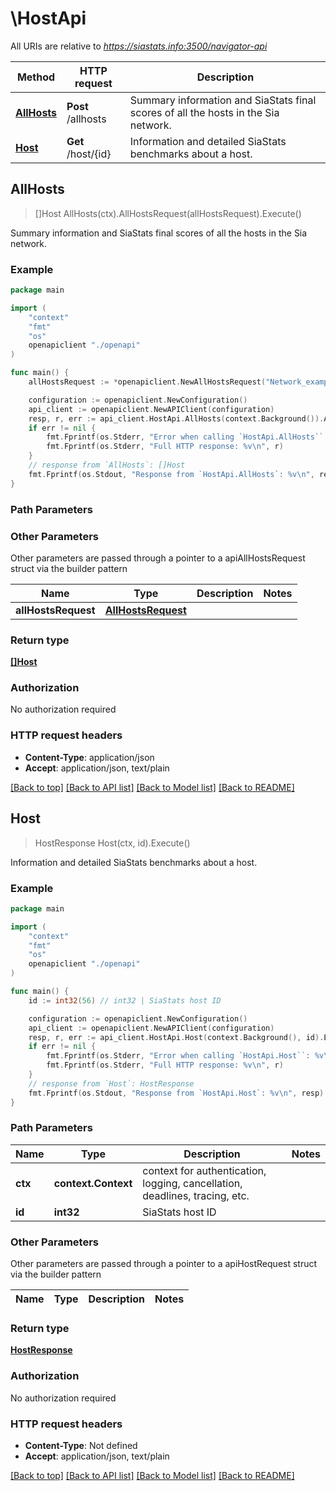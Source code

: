 # \HostApi

All URIs are relative to *https://siastats.info:3500/navigator-api*

Method | HTTP request | Description
------------- | ------------- | -------------
[**AllHosts**](HostApi.md#AllHosts) | **Post** /allhosts | Summary information and SiaStats final scores of all the hosts in the Sia network.
[**Host**](HostApi.md#Host) | **Get** /host/{id} | Information and detailed SiaStats benchmarks about a host.



## AllHosts

> []Host AllHosts(ctx).AllHostsRequest(allHostsRequest).Execute()

Summary information and SiaStats final scores of all the hosts in the Sia network.

### Example

```go
package main

import (
    "context"
    "fmt"
    "os"
    openapiclient "./openapi"
)

func main() {
    allHostsRequest := *openapiclient.NewAllHostsRequest("Network_example", "List_example") // AllHostsRequest | 

    configuration := openapiclient.NewConfiguration()
    api_client := openapiclient.NewAPIClient(configuration)
    resp, r, err := api_client.HostApi.AllHosts(context.Background()).AllHostsRequest(allHostsRequest).Execute()
    if err != nil {
        fmt.Fprintf(os.Stderr, "Error when calling `HostApi.AllHosts``: %v\n", err)
        fmt.Fprintf(os.Stderr, "Full HTTP response: %v\n", r)
    }
    // response from `AllHosts`: []Host
    fmt.Fprintf(os.Stdout, "Response from `HostApi.AllHosts`: %v\n", resp)
}
```

### Path Parameters



### Other Parameters

Other parameters are passed through a pointer to a apiAllHostsRequest struct via the builder pattern


Name | Type | Description  | Notes
------------- | ------------- | ------------- | -------------
 **allHostsRequest** | [**AllHostsRequest**](AllHostsRequest.md) |  | 

### Return type

[**[]Host**](Host.md)

### Authorization

No authorization required

### HTTP request headers

- **Content-Type**: application/json
- **Accept**: application/json, text/plain

[[Back to top]](#) [[Back to API list]](../README.md#documentation-for-api-endpoints)
[[Back to Model list]](../README.md#documentation-for-models)
[[Back to README]](../README.md)


## Host

> HostResponse Host(ctx, id).Execute()

Information and detailed SiaStats benchmarks about a host.

### Example

```go
package main

import (
    "context"
    "fmt"
    "os"
    openapiclient "./openapi"
)

func main() {
    id := int32(56) // int32 | SiaStats host ID

    configuration := openapiclient.NewConfiguration()
    api_client := openapiclient.NewAPIClient(configuration)
    resp, r, err := api_client.HostApi.Host(context.Background(), id).Execute()
    if err != nil {
        fmt.Fprintf(os.Stderr, "Error when calling `HostApi.Host``: %v\n", err)
        fmt.Fprintf(os.Stderr, "Full HTTP response: %v\n", r)
    }
    // response from `Host`: HostResponse
    fmt.Fprintf(os.Stdout, "Response from `HostApi.Host`: %v\n", resp)
}
```

### Path Parameters


Name | Type | Description  | Notes
------------- | ------------- | ------------- | -------------
**ctx** | **context.Context** | context for authentication, logging, cancellation, deadlines, tracing, etc.
**id** | **int32** | SiaStats host ID | 

### Other Parameters

Other parameters are passed through a pointer to a apiHostRequest struct via the builder pattern


Name | Type | Description  | Notes
------------- | ------------- | ------------- | -------------


### Return type

[**HostResponse**](HostResponse.md)

### Authorization

No authorization required

### HTTP request headers

- **Content-Type**: Not defined
- **Accept**: application/json, text/plain

[[Back to top]](#) [[Back to API list]](../README.md#documentation-for-api-endpoints)
[[Back to Model list]](../README.md#documentation-for-models)
[[Back to README]](../README.md)

